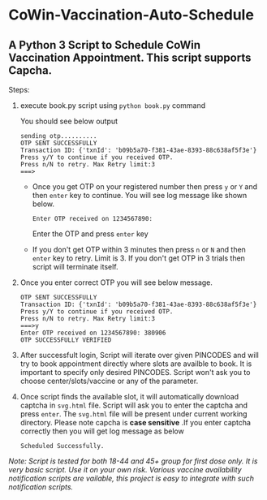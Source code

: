 # CoWin-Vaccination-Auto-Schedule
## A Python 3 Script to Schedule CoWin Vaccination Appointment. This script supports Capcha.  

Steps:

1. execute book.py script using ```python book.py``` command

    You should see below output
    ```
    sending otp..........
    OTP SENT SUCCESSFULLY
    Transaction ID: {'txnId': 'b09b5a70-f381-43ae-8393-88c638af5f3e'}
    Press y/Y to continue if you received OTP.
    Press n/N to retry. Max Retry limit:3
    ===>
    ```  

      -  Once you get OTP on your registered number then press ```y``` or ```Y``` and then ```enter``` key to continue.
          You will see log message like shown below.

          ```
          Enter OTP received on 1234567890: 
          ```

          Enter the OTP and press ```enter``` key

      -   If you don't get OTP within 3 minutes then press ```n``` or ```N``` and then ```enter``` key to retry. Limit is 3. If you don't get OTP in 3 trials then script will terminate itself.

2.  Once you enter correct OTP you will see below message.

    ```sending otp..........
    OTP SENT SUCCESSFULLY
    Transaction ID: {'txnId': 'b09b5a70-f381-43ae-8393-88c638af5f3e'}
    Press y/Y to continue if you received OTP.
    Press n/N to retry. Max Retry limit:3
    ===>y      
    Enter OTP received on 1234567890: 380906
    OTP SUCCESSFULLY VERIFIED
    ```
3.  After successfult login, Script will iterate over given PINCODES and will try to book appointment directly where slots are availble to book. It is important to specify only desired PINCODES. Script won't ask you to choose center/slots/vaccine or any of the parameter.
4.  Once script finds the available slot, it will automatically download captcha in ```svg.html``` file. Script will ask you to enter the captcha and press ```enter```. The ```svg.html``` file will be present under current working directory. Please note capcha is **case sensitive** .If you enter captcha correctly then you will get log message as below 

    ```Scheduled Successfully.``` 
    
    
*Note: Script is tested for both 18-44 and 45+ group for first dose only. It is very basic script. Use it on your own risk. Various vaccine availability notification scripts are vailable,  this project is easy to integrate with such notification scripts.*    
    
    
    
